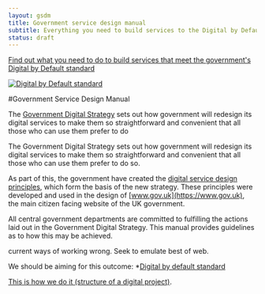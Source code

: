 ```yaml
---
layout: gsdm
title: Government service design manual
subtitle: Everything you need to build services to the Digital by Default standard
status: draft
---
```


<div class="home-page-hero"> 
  <a href="/standard">
  <p>Find out what you need to do to build services that meet the government's Digital by Default standard</p> 
  <img src="../assets/images/DbD-kitemark.png" alt="Digital by Default standard" />
  </a>
</div>

#Government Service Design Manual

The [Government Digital Strategy](http://publications.cabinetoffice.gov.uk/digital/) sets out how government will redesign its digital services to make them so straightforward and convenient that all those who can use them prefer to do 

The Government Digital Strategy sets out how government will redesign its digital services to make them so straightforward and convenient that all those who can use them prefer to do so. 

As part of this, the government have created the [digital service design principles](https://www.gov.uk/designprinciples), which form the basis of the new strategy. These principles were developed and used in the design of [www.gov.uk](https://www.gov.uk), the main citizen facing website of the UK government.

All central government departments are committed to fulfilling the actions laid out in the Government Digital Strategy.  This manual provides guidelines as to how this may be achieved.

current ways of working wrong. Seek to emulate best of web.


We should be aiming for this outcome: *[Digital by default standard](http://gsdm.herokuapp.com/standard)

[This is how we do it (structure of a digital project)](/guides-and-toolkits/phases).


